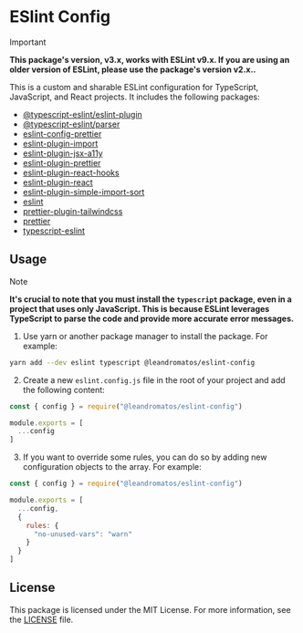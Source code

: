 # ESlint Config

> [!IMPORTANT]
>
> **This package's version, v3.x, works with ESLint v9.x. If you are using an older version of ESLint, please use the package's version v2.x..**
>

This is a custom and sharable ESLint configuration for TypeScript, JavaScript, and React projects. It includes the following packages:

- [@typescript-eslint/eslint-plugin](https://www.npmjs.com/package/@typescript-eslint/eslint-plugin)
- [@typescript-eslint/parser](https://www.npmjs.com/package/@typescript-eslint/parser)
- [eslint-config-prettier](https://www.npmjs.com/package/eslint-config-prettier)
- [eslint-plugin-import](https://www.npmjs.com/package/eslint-plugin-import)
- [eslint-plugin-jsx-a11y](https://www.npmjs.com/package/eslint-plugin-jsx-a11y)
- [eslint-plugin-prettier](https://www.npmjs.com/package/eslint-plugin-prettier)
- [eslint-plugin-react-hooks](https://www.npmjs.com/package/eslint-plugin-react-hooks)
- [eslint-plugin-react](https://www.npmjs.com/package/eslint-plugin-react)
- [eslint-plugin-simple-import-sort](https://www.npmjs.com/package/eslint-plugin-simple-import-sort)
- [eslint](https://www.npmjs.com/package/eslint)
- [prettier-plugin-tailwindcss](https://www.npmjs.com/package/prettier-plugin-tailwindcss)
- [prettier](https://www.npmjs.com/package/prettier)
- [typescript-eslint](https://www.npmjs.com/package/typescript-eslint)

## Usage

> [!NOTE]
>
> **It's crucial to note that you must install the `typescript` package, even in a project that uses only JavaScript. This is because ESLint leverages TypeScript to parse the code and provide more accurate error messages.**

1. Use yarn or another package manager to install the package. For example:

  ```bash
  yarn add --dev eslint typescript @leandromatos/eslint-config
  ```

2. Create a new `eslint.config.js` file in the root of your project and add the following content:

  ```js
  const { config } = require("@leandromatos/eslint-config")

  module.exports = [
    ...config
  ]
  ```

3. If you want to override some rules, you can do so by adding new configuration objects to the array. For example:

  ```js
  const { config } = require("@leandromatos/eslint-config")

  module.exports = [
    ...config,
    {
      rules: {
        "no-unused-vars": "warn"
      }
    }
  ]
  ```

## License

This package is licensed under the MIT License. For more information, see the [LICENSE](LICENSE) file.
